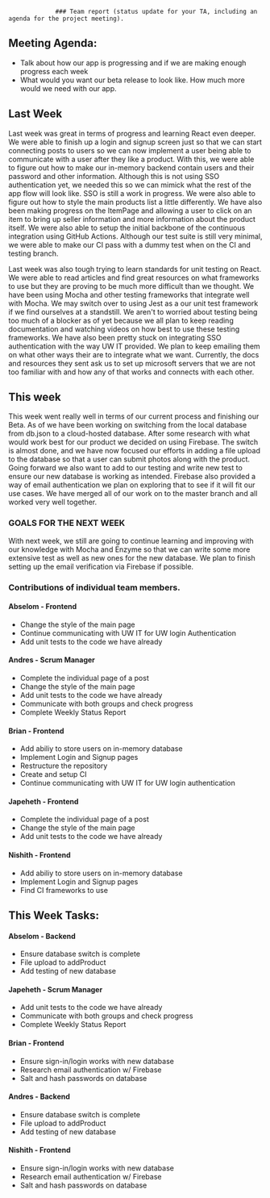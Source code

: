                  ### Team report (status update for your TA, including an agenda for the project meeting).

## Meeting Agenda:

- Talk about how our app is progressing and if we are making enough progress each week
- What would you want our beta release to look like. How much more would we need with our app.

## Last Week
Last week was great in terms of progress and learning React even deeper. We were able to finish up a login and signup
screen just so that we can start connecting posts to users so we can now implement a user being able to communicate with
a user after they like a product. With this, we were able to figure out how to make our in-memory backend contain users
and their password and other information. Although this is not using SSO authentication yet, we needed this so we can
mimick what the rest of the app flow will look like. SSO is still a work in progress. We were also able to figure out
how to style the main products list a little differently. We have also been making progress on the ItemPage and allowing
a user to click on an item to bring up seller information and more information about the product itself. We were also
able to setup the initial backbone of the continuous integration using GitHub Actions. Although our test suite is still
very minimal, we were able to make our CI pass with a dummy test when on the CI and testing branch.

Last week was also tough trying to learn standards for unit testing on React. We were able to read articles and find
great resources on what frameworks to use but they are proving to be much more difficult than we thought. We have been
using Mocha and other testing frameworks that integrate well with Mocha. We may switch over to using Jest as a our unit
test framework if we find ourselves at a standstill. We aren't to worried about testing being too much of a blocker as
of yet because we all plan to keep reading documentation and watching videos on how best to use these testing frameworks.
We have also been pretty stuck on integrating SSO authentication with the way UW IT provided. We plan to keep emailing
them on what other ways their are to integrate what we want. Currently, the docs and resources they sent ask us to set
up microsoft servers that we are not too familiar with and how any of that works and connects with each other.
## This week
This week went really well in terms of our current process and finishing our Beta. As of we have been working on switching
from the local database from db.json to a cloud-hosted database. After some research with what would work best for
our product we decided on using Firebase. The switch is almost done, and we have now focused our efforts in adding a file
upload to the database so that a user can submit photos along with the product. Going forward we also want to add
to our testing and write new test to ensure our new database is working as intended. Firebase also provided a way of
email authentication we plan on exploring that to see if it will fit our use cases. We have merged all of our work on to
the master branch and all worked very well together.
### GOALS FOR THE NEXT WEEK
With next week, we still are going to continue learning and improving with our knowledge with Mocha and Enzyme so that
we can write some more extensive test as well as new ones for the new database. We plan to finish setting up the
email verification via Firebase if possible.


### Contributions of individual team members.

#### Abselom - Frontend
- Change the style of the main page
- Continue communicating with UW IT for UW login Authentication
- Add unit tests to the code we have already

#### Andres - Scrum Manager
- Complete the individual page of a post
- Change the style of the main page
- Add unit tests to the code we have already
- Communicate with both groups and check progress
- Complete Weekly Status Report

#### Brian - Frontend
- Add abiliy to store users on in-memory database
- Implement Login and Signup pages
- Restructure the repository
- Create and setup CI
- Continue communicating with UW IT for UW login authentication

#### Japeheth - Frontend
- Complete the individual page of a post
- Change the style of the main page
- Add unit tests to the code we have already

#### Nishith - Frontend
- Add abiliy to store users on in-memory database
- Implement Login and Signup pages
- Find CI frameworks to use



## This Week Tasks:

#### Abselom - Backend
- Ensure database switch is complete
- File upload to addProduct
- Add testing of new database

#### Japeheth - Scrum Manager
- Add unit tests to the code we have already
- Communicate with both groups and check progress
- Complete Weekly Status Report

#### Brian - Frontend
- Ensure sign-in/login works with new database
- Research email authentication w/ Firebase
- Salt and hash passwords on database

#### Andres - Backend
- Ensure database switch is complete
- File upload to addProduct
- Add testing of new database

#### Nishith - Frontend
- Ensure sign-in/login works with new database
- Research email authentication w/ Firebase
- Salt and hash passwords on database

